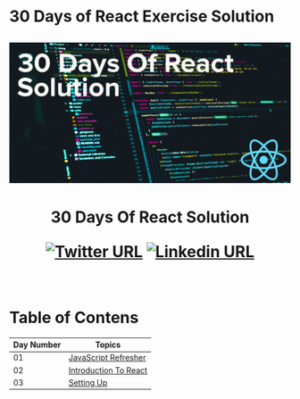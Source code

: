 # 30 Days of React Exercise Solution
![Banner image](image/banner.jpg)
----
<h1 align="center"> 30 Days Of React Solution

[![Twitter URL](https://img.shields.io/twitter/url/https/twitter.com/mlhkrtss.svg?style=social&label=Follow%20%40mlhkrtss)](https://twitter.com/mlhkrtss)
[![Linkedin URL](https://img.shields.io/badge/style--5eba00.svg?label=LinkedIn&logo=linkedin&style=social&label=%20%40melih-karatas2001)](https://www.linkedin.com/in/melih-karatas2001/)

</h1>

<br>

# Table of Contens

| Day Number | Topics
|--- | ---|
|01 |[JavaScript Refresher](https://github.com/MelihKrts/30-Days-Of-React-Solution/tree/main/Day_01_Solution_(Javascript_Refresher))| 
|02  |[Introduction To React](https://github.com/MelihKrts/30-Days-Of-React-Solution/tree/main/Day_02_Introduction_To_React/Exercise_Solution)|
|03 | [Setting Up](https://github.com/MelihKrts/30-Days-Of-React-Solution/tree/main/Day_03_Setting_Up/)